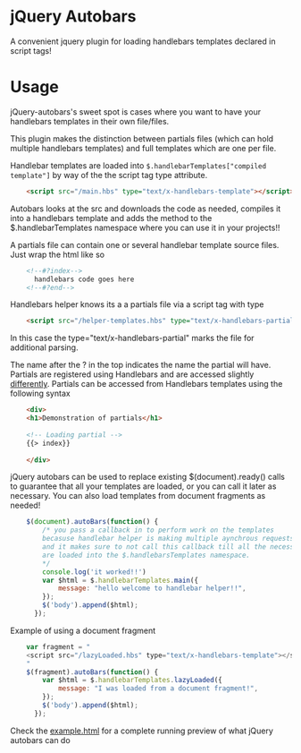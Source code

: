jQuery Autobars
================

A convenient jquery plugin for loading handlebars templates declared in script tags!

Usage
================

jQuery-autobars's sweet spot is cases where you want to have your
handlebars templates in their own file/files.

This plugin makes the distinction between partials files (which
can hold multiple handlebars templates) and full templates which are one
per file.

Handlebar templates are loaded into `$.handlebarTemplates["compiled template"]`
by way of the the script tag type attribute.

```html
	<script src="/main.hbs" type="text/x-handlebars-template"></script>
```
Autobars looks at the src and downloads the code as needed, compiles it into
a handlebars template and adds the method to the $.handlebarTemplates namespace where you can use it in your projects!!


A partials file can contain one or several handlebar template source files. Just wrap the html like so
```html
	<!--#?index-->
	  handlebars code goes here
	<!--#?end-->
```
Handlebars helper knows its a a partials file via a script tag with type

```html
	<script src="/helper-templates.hbs" type="text/x-handlebars-partial"></script>
```
In this case the type="text/x-handlebars-partial" marks the file for additional parsing.

The name after the ? in the top indicates the name the partial will have. Partials are registered using
Handlebars and are accessed slightly [differently](https://github.com/wycats/handlebars.js/#partials).
Partials can be accessed from Handlebars templates using the following syntax

```html
	<div>
	<h1>Demonstration of partials</h1>
	
	<!-- Loading partial -->
	{{> index}}
	
	</div>

```

jQuery autobars can be used to replace existing $(document).ready() calls to guarantee that all your templates are loaded, or you can call it later as necessary. You can also load templates from document fragments as needed!
```javascript
	$(document).autoBars(function() {
		/* you pass a callback in to perform work on the templates
		becasuse handlebar helper is making multiple aynchrous requests
		and it makes sure to not call this callback till all the necessary files
		are loaded into the $.handlebarsTemplates namespace.
		*/
        console.log('it worked!!')
        var $html = $.handlebarTemplates.main({
            message: "hello welcome to handlebar helper!!",
        });
        $('body').append($html);
      });
```

Example of using a document fragment
```javascript
	var fragment = "
	<script src="/lazyLoaded.hbs" type="text/x-handlebars-template"></script>
	"
	$(fragment).autoBars(function() {
        var $html = $.handlebarTemplates.lazyLoaded({
            message: "I was loaded from a document fragment!",
        });
        $('body').append($html);
      });
```

Check the [example.html](example.html) for a complete running preview of what jQuery autobars can do

